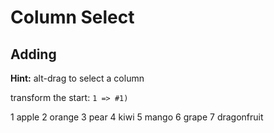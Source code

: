 ﻿# Column Select 

## Adding 

**Hint:** alt-drag to select a column

transform the start: `1 => #1)` 

1 apple
2 orange
3 pear
4 kiwi
5 mango
6 grape
7 dragonfruit